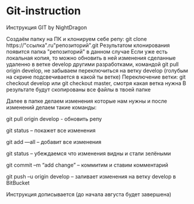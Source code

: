 # Git-instruction
Инструкция GIT by NightDragon

Создаём папку на ПК и клонируем себе репу: git clone https://"ссылка".ru"репозиторий".git Результатом клонирования появится папка "репозиторий" в данном случае Если уже есть локальная копия, то можно обновить в ней изменения сделанные удаленно в ветке develop другими разработками, командой git pull origin develop, не забываем переключиться на ветку develop (голубым на скрине подсвечивается в какой ты ветке) Переключение ветки: git checkout develop или git checkout master, смотря какая ветка нужна В результате будут скопированы все файлы в твоей папке

Далее в папке делаем изменения которые нам нужны и после изменений делаем такие команды:

git pull origin develop - обновить репу

git status – покажет все изменения

git add —all – добавит все изменения

git status – убеждаемся что изменения видны и стали зелёными

git commit –m “add change” – коммитим и ставим комментарий

git push –u origin develop – заливает изменения на ветку develop в BitBucket

Инструкция дописывается (до начала августа будет завершена)

